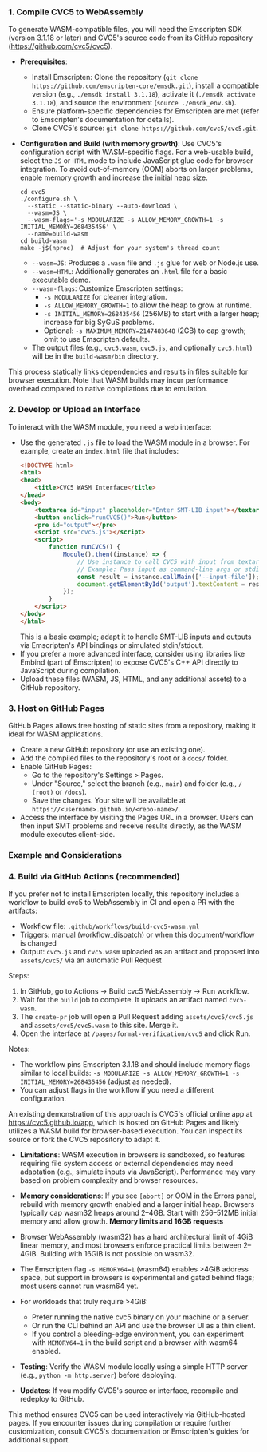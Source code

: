 ### 1. Compile CVC5 to WebAssembly
To generate WASM-compatible files, you will need the Emscripten SDK (version 3.1.18 or later) and CVC5's source code from its GitHub repository (https://github.com/cvc5/cvc5).

- **Prerequisites**:
  - Install Emscripten: Clone the repository (`git clone https://github.com/emscripten-core/emsdk.git`), install a compatible version (e.g., `./emsdk install 3.1.18`), activate it (`./emsdk activate 3.1.18`), and source the environment (`source ./emsdk_env.sh`).
  - Ensure platform-specific dependencies for Emscripten are met (refer to Emscripten's documentation for details).
  - Clone CVC5's source: `git clone https://github.com/cvc5/cvc5.git`.

- **Configuration and Build (with memory growth)**:
  Use CVC5's configuration script with WASM-specific flags. For a web-usable build, select the `JS` or `HTML` mode to include JavaScript glue code for browser integration. To avoid out-of-memory (OOM) aborts on larger problems, enable memory growth and increase the initial heap size.
  ```
  cd cvc5
  ./configure.sh \
    --static --static-binary --auto-download \
    --wasm=JS \
    --wasm-flags='-s MODULARIZE -s ALLOW_MEMORY_GROWTH=1 -s INITIAL_MEMORY=268435456' \
    --name=build-wasm
  cd build-wasm
  make -j$(nproc)  # Adjust for your system's thread count
  ```
  - `--wasm=JS`: Produces a `.wasm` file and `.js` glue for web or Node.js use.
  - `--wasm=HTML`: Additionally generates an `.html` file for a basic executable demo.
  - `--wasm-flags`: Customize Emscripten settings:
    - `-s MODULARIZE` for cleaner integration.
    - `-s ALLOW_MEMORY_GROWTH=1` to allow the heap to grow at runtime.
    - `-s INITIAL_MEMORY=268435456` (256MB) to start with a larger heap; increase for big SyGuS problems.
    - Optional: `-s MAXIMUM_MEMORY=2147483648` (2GB) to cap growth; omit to use Emscripten defaults.
  - The output files (e.g., `cvc5.wasm`, `cvc5.js`, and optionally `cvc5.html`) will be in the `build-wasm/bin` directory.

This process statically links dependencies and results in files suitable for browser execution. Note that WASM builds may incur performance overhead compared to native compilations due to emulation.

### 2. Develop or Upload an Interface
To interact with the WASM module, you need a web interface:
- Use the generated `.js` file to load the WASM module in a browser. For example, create an `index.html` file that includes:
  ```html
  <!DOCTYPE html>
  <html>
  <head>
      <title>CVC5 WASM Interface</title>
  </head>
  <body>
      <textarea id="input" placeholder="Enter SMT-LIB input"></textarea>
      <button onclick="runCVC5()">Run</button>
      <pre id="output"></pre>
      <script src="cvc5.js"></script>
      <script>
          function runCVC5() {
              Module().then((instance) => {
                  // Use instance to call CVC5 with input from textarea
                  // Example: Pass input as command-line args or stdin simulation
                  const result = instance.callMain(['--input-file']);  // Adapt based on your needs
                  document.getElementById('output').textContent = result;
              });
          }
      </script>
  </body>
  </html>
  ```
  This is a basic example; adapt it to handle SMT-LIB inputs and outputs via Emscripten's API bindings or simulated stdin/stdout.
- If you prefer a more advanced interface, consider using libraries like Embind (part of Emscripten) to expose CVC5's C++ API directly to JavaScript during compilation.
- Upload these files (WASM, JS, HTML, and any additional assets) to a GitHub repository.

### 3. Host on GitHub Pages
GitHub Pages allows free hosting of static sites from a repository, making it ideal for WASM applications.
- Create a new GitHub repository (or use an existing one).
- Add the compiled files to the repository's root or a `docs/` folder.
- Enable GitHub Pages:
  - Go to the repository's Settings > Pages.
  - Under "Source," select the branch (e.g., `main`) and folder (e.g., `/ (root)` or `/docs`).
  - Save the changes. Your site will be available at `https://<username>.github.io/<repo-name>/`.
- Access the interface by visiting the Pages URL in a browser. Users can then input SMT problems and receive results directly, as the WASM module executes client-side.

### Example and Considerations
### 4. Build via GitHub Actions (recommended)
If you prefer not to install Emscripten locally, this repository includes a workflow to build cvc5 to WebAssembly in CI and open a PR with the artifacts:

- Workflow file: `.github/workflows/build-cvc5-wasm.yml`
- Triggers: manual (workflow_dispatch) or when this document/workflow is changed
- Output: `cvc5.js` and `cvc5.wasm` uploaded as an artifact and proposed into `assets/cvc5/` via an automatic Pull Request

Steps:
1. In GitHub, go to Actions → Build cvc5 WebAssembly → Run workflow.
2. Wait for the `build` job to complete. It uploads an artifact named `cvc5-wasm`.
3. The `create-pr` job will open a Pull Request adding `assets/cvc5/cvc5.js` and `assets/cvc5/cvc5.wasm` to this site. Merge it.
4. Open the interface at `/pages/formal-verification/cvc5` and click Run.

Notes:
- The workflow pins Emscripten 3.1.18 and should include memory flags similar to local builds: `-s MODULARIZE -s ALLOW_MEMORY_GROWTH=1 -s INITIAL_MEMORY=268435456` (adjust as needed).
- You can adjust flags in the workflow if you need a different configuration.

An existing demonstration of this approach is CVC5's official online app at https://cvc5.github.io/app, which is hosted on GitHub Pages and likely utilizes a WASM build for browser-based execution. You can inspect its source or fork the CVC5 repository to adapt it.

- **Limitations**: WASM execution in browsers is sandboxed, so features requiring file system access or external dependencies may need adaptation (e.g., simulate inputs via JavaScript). Performance may vary based on problem complexity and browser resources.
- **Memory considerations**: If you see `[abort]` or OOM in the Errors panel, rebuild with memory growth enabled and a larger initial heap. Browsers typically cap wasm32 heaps around 2–4GB. Start with 256–512MB initial memory and allow growth.
**Memory limits and 16GB requests**

- Browser WebAssembly (wasm32) has a hard architectural limit of 4GiB linear memory, and most browsers enforce practical limits between 2–4GiB. Building with 16GiB is not possible on wasm32.
- The Emscripten flag `-s MEMORY64=1` (wasm64) enables >4GiB address space, but support in browsers is experimental and gated behind flags; most users cannot run wasm64 yet.
- For workloads that truly require >4GiB:
  - Prefer running the native cvc5 binary on your machine or a server.
  - Or run the CLI behind an API and use the browser UI as a thin client.
  - If you control a bleeding-edge environment, you can experiment with `MEMORY64=1` in the build script and a browser with wasm64 enabled.
- **Testing**: Verify the WASM module locally using a simple HTTP server (e.g., `python -m http.server`) before deploying.
- **Updates**: If you modify CVC5's source or interface, recompile and redeploy to GitHub.

This method ensures CVC5 can be used interactively via GitHub-hosted pages. If you encounter issues during compilation or require further customization, consult CVC5's documentation or Emscripten's guides for additional support.
